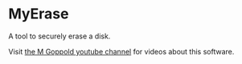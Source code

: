 # MyErase

A tool to securely erase a disk.

Visit [the M Goppold youtube channel](https://www.youtube.com/channel/UCjyvkLWgO3U7lCYxFnDJfCg) for videos about this software.
